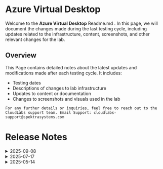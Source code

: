 # Azure Virtual Desktop

Welcome to the **Azure Virtual Desktop** Readme.md . In this page, we will document the changes made during the last testing cycle, including updates related to the infrastructure, content, screenshots, and other relevant changes for the lab.

## Overview

This Page contains detailed notes about the latest updates and modifications made after each testing cycle. It includes:

- Testing dates
- Descriptions of changes to lab infrastructure
- Updates to content or documentation
- Changes to screenshots and visuals used in the lab

`For any further details or inquiries, feel free to reach out to the CloudLabs support team. Email Support: cloudlabs-support@spektrasystems.com`

# Release Notes

<details>
  <summary>2025-09-08</summary>

## Infrastructure Changes

NA

## Content Changes

NA

## Screenshot Updates

- Did minor updates to the lab guide for enhancements.

## Testing Notes

- **Testing Date**: 2025-09-08

</details>

<details>
  <summary>2025-07-17</summary>

## Infrastructure Changes

NA

## Content Changes

NA

## Screenshot Updates

- Lab Guide Refreshed: Updated the lab guide to reflect the latest UI changes and enhancements.

## Testing Notes

- **Testing Date**: 2025-07-17


</details>


<details>
  <summary>2025-05-14</summary>

## Infrastructure Changes

NA

## Content Changes

NA
  
## Screenshot Updates

- The Getting Started page has been updated to reflect the Microsoft Innovation format. As part of this update, an architecture diagram has been included along with a detailed explanation of each component in the diagram.
- Additional notes related to pop-ups have been included in the lab guide to guide users during setup steps, enhancing usability during lab execution.
- In Lab 8 and Lab 9, users are instructed to create custom roles with specific names. To handle scenarios where the role might already exist, a note has been added advising users to skip the task if the role is already present.
- In Lab 11, the task involving Conditional Access Policy creation has been refined. A note has been added to skip this step if the policy already exists, and instructions related to enabling MFA have been updated.

## Testing Notes

- **Testing Date**: 2025-05-14
  
</details>
